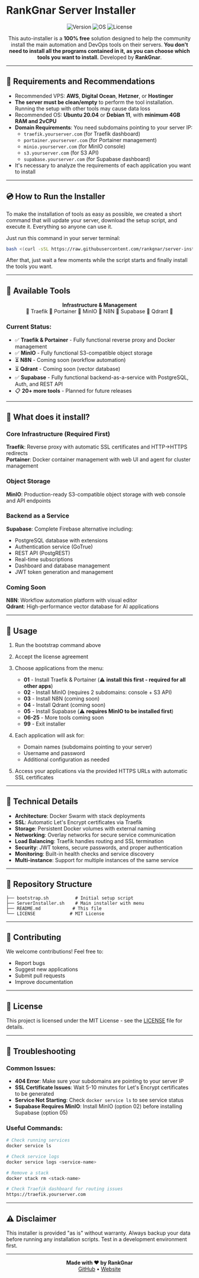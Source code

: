 # RankGnar Server Installer

<p align="center">
  <img src="https://img.shields.io/badge/Version-1.0.0-green.svg" alt="Version">
  <img src="https://img.shields.io/badge/OS-Ubuntu%2020.04%2B-blue.svg" alt="OS">
  <img src="https://img.shields.io/badge/License-MIT-yellow.svg" alt="License">
</p>

<p align="center">
  This auto-installer is a <b>100% free</b> solution designed to help the community install the main automation and DevOps tools on their servers.
  <b>You don't need to install all the programs contained in it, as you can choose which tools you want to install.</b>
  Developed by <b>RankGnar</b>.
</p>

---

## 📌 Requirements and Recommendations

- Recommended VPS: **AWS**, **Digital Ocean**, **Hetzner**, or **Hostinger**
- **The server must be clean/empty** to perform the tool installation. Running the setup with other tools may cause data loss
- Recommended OS: **Ubuntu 20.04** or **Debian 11**, with **minimum 4GB RAM and 2vCPU**
- **Domain Requirements**: You need subdomains pointing to your server IP:
  - `traefik.yourserver.com` (for Traefik dashboard)
  - `portainer.yourserver.com` (for Portainer management)
  - `minio.yourserver.com` (for MinIO console)
  - `s3.yourserver.com` (for S3 API)
  - `supabase.yourserver.com` (for Supabase dashboard)
- It's necessary to analyze the requirements of each application you want to install

---

## 💿 How to Run the Installer

To make the installation of tools as easy as possible, we created a short command that will update your server, download the setup script, and execute it. Everything so anyone can use it.

Just run this command in your server terminal:

```bash
bash <(curl -sSL https://raw.githubusercontent.com/rankgnar/server-installer/master/bootstrap.sh)
```

After that, just wait a few moments while the script starts and finally install the tools you want.

---

## 🔸 Available Tools

<p align="center">
  <b>Infrastructure & Management</b><br>
  🔸 Traefik 🔸 Portainer 🔸 MinIO 🔸 N8N 🔸 Supabase 🔸 Qdrant 🔸
</p>

### Current Status:

- ✅ **Traefik & Portainer** - Fully functional reverse proxy and Docker management
- ✅ **MinIO** - Fully functional S3-compatible object storage
- ⏳ **N8N** - Coming soon (workflow automation)
- ⏳ **Qdrant** - Coming soon (vector database)
- ✅ **Supabase** - Fully functional backend-as-a-service with PostgreSQL, Auth, and REST API
- 📋 **20+ more tools** - Planned for future releases

---

## 🚀 What does it install?

### Core Infrastructure (Required First)

**Traefik**: Reverse proxy with automatic SSL certificates and HTTP→HTTPS redirects  
**Portainer**: Docker container management with web UI and agent for cluster management

### Object Storage

**MinIO**: Production-ready S3-compatible object storage with web console and API endpoints

### Backend as a Service

**Supabase**: Complete Firebase alternative including:

- PostgreSQL database with extensions
- Authentication service (GoTrue)
- REST API (PostgREST)
- Real-time subscriptions
- Dashboard and database management
- JWT token generation and management

### Coming Soon

**N8N**: Workflow automation platform with visual editor  
**Qdrant**: High-performance vector database for AI applications

---

## 📖 Usage

1. Run the bootstrap command above
2. Accept the license agreement
3. Choose applications from the menu:

   - **01** - Install Traefik & Portainer (⚠️ **install this first - required for all other apps**)
   - **02** - Install MinIO (requires 2 subdomains: console + S3 API)
   - **03** - Install N8N (coming soon)
   - **04** - Install Qdrant (coming soon)
   - **05** - Install Supabase (⚠️ **requires MinIO to be installed first**)
   - **06-25** - More tools coming soon
   - **99** - Exit installer

4. Each application will ask for:

   - Domain names (subdomains pointing to your server)
   - Username and password
   - Additional configuration as needed

5. Access your applications via the provided HTTPS URLs with automatic SSL certificates

---

## 🔧 Technical Details

- **Architecture**: Docker Swarm with stack deployments
- **SSL**: Automatic Let's Encrypt certificates via Traefik
- **Storage**: Persistent Docker volumes with external naming
- **Networking**: Overlay networks for secure service communication
- **Load Balancing**: Traefik handles routing and SSL termination
- **Security**: JWT tokens, secure passwords, and proper authentication
- **Monitoring**: Built-in health checks and service discovery
- **Multi-instance**: Support for multiple instances of the same service

---

## 📁 Repository Structure

```
├── bootstrap.sh          # Initial setup script
├── ServerInstaller.sh    # Main installer with menu
├── README.md            # This file
└── LICENSE             # MIT License
```

---

## 🤝 Contributing

We welcome contributions! Feel free to:

- Report bugs
- Suggest new applications
- Submit pull requests
- Improve documentation

---

## 📄 License

This project is licensed under the MIT License - see the [LICENSE](LICENSE) file for details.

---

## 🐛 Troubleshooting

### Common Issues:

- **404 Error**: Make sure your subdomains are pointing to your server IP
- **SSL Certificate Issues**: Wait 5-10 minutes for Let's Encrypt certificates to be generated
- **Service Not Starting**: Check `docker service ls` to see service status
- **Supabase Requires MinIO**: Install MinIO (option 02) before installing Supabase (option 05)

### Useful Commands:

```bash
# Check running services
docker service ls

# Check service logs
docker service logs <service-name>

# Remove a stack
docker stack rm <stack-name>

# Check Traefik dashboard for routing issues
https://traefik.yourserver.com
```

---

## ⚠️ Disclaimer

This installer is provided "as is" without warranty. Always backup your data before running any installation scripts. Test in a development environment first.

---

<p align="center">
  <b>Made with ❤️ by RankGnar</b><br>
  <a href="https://github.com/rankgnar">GitHub</a> • 
  <a href="https://https://rankgnar.online/">Website</a>
</p>
